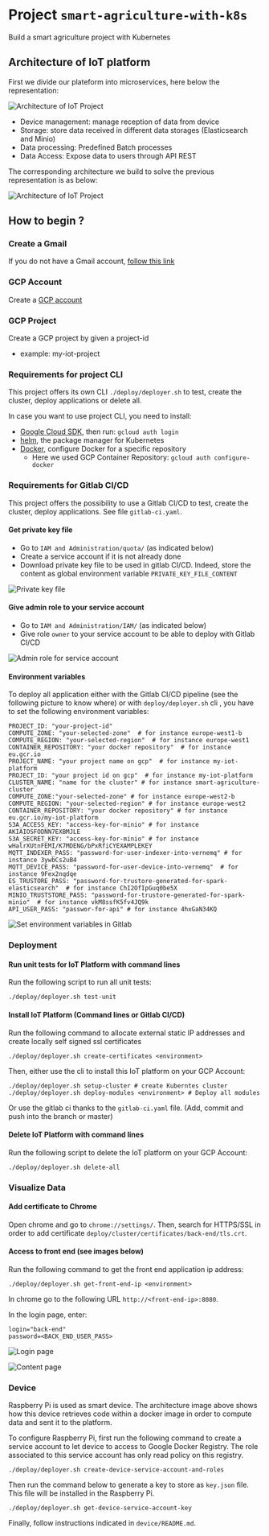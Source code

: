# Project `smart-agriculture-with-k8s`

Build a smart agriculture project with Kubernetes

## Architecture of IoT platform 

First we divide our plateform into microservices, here below the representation:

![Architecture of IoT Project](documents/microservices.png)

- Device management: manage reception of data from device
- Storage: store data received in different data storages (Elasticsearch and Minio)
- Data processing: Predefined Batch processes
- Data Access: Expose data to users through API REST

The corresponding architecture we build to solve the previous representation is as below:

![Architecture of IoT Project](documents/architecture.png)

## How to begin ?

### Create a Gmail 
If you do not have a Gmail account, [follow this link](https://accounts.google.com/signup/v2/webcreateaccount?flowName=GlifWebSignIn&flowEntry=SignUp)

### GCP Account
Create a [GCP account](https://console.cloud.google.com/)

### GCP Project
Create a GCP project by given a project-id
- example: my-iot-project

### Requirements for project CLI

This project offers its own CLI `./deploy/deployer.sh` to test, create the cluster, deploy applications or delete all.

In case you want to use project CLI, you need to install:
- [Google Cloud SDK](https://cloud.google.com/sdk/docs/quickstarts), then run: `gcloud auth login`
- [helm](https://helm.sh/docs/intro/install/), the package manager for Kubernetes
- [Docker](https://docs.docker.com/get-docker/), configure Docker for a specific repository
    - Here we used GCP Container Repository: `gcloud auth configure-docker`
 
### Requirements for Gitlab CI/CD

This project offers the possibility to use a Gitlab CI/CD to test, create the cluster, deploy applications. See file `gitlab-ci.yaml`. 
   
#### Get private key file
- Go to `IAM and Administration/quota/` (as indicated below)
- Create a service account if it is not already done
- Download private key file to be used in gitlab CI/CD. Indeed, store the content as global environment variable `PRIVATE_KEY_FILE_CONTENT`

![Private key file](documents/get-private-key-file.png)

#### Give admin role to your service account
- Go to `IAM and Administration/IAM/` (as indicated below)
- Give role `owner` to your service account to be able to deploy with Gitlab CI/CD

![Admin role for service account](documents/give_admin_role_to_service_account.png)

#### Environment variables 

To deploy all application either with the Gitlab CI/CD pipeline (see the following picture to know where) or  with `deploy/deployer.sh` cli , you have to set the following environment variables:

    PROJECT_ID: "your-project-id"
    COMPUTE_ZONE: "your-selected-zone"  # for instance europe-west1-b
    COMPUTE_REGION: "your-selected-region"  # for instance europe-west1
    CONTAINER_REPOSITORY: "your docker repository"  # for instance eu.gcr.io
    PROJECT_NAME: "your project name on gcp"  # for instance my-iot-platform
    PROJECT_ID: "your project id on gcp"  # for instance my-iot-platform
    CLUSTER_NAME: "name for the cluster" # for instance smart-agriculture-cluster
    COMPUTE_ZONE:"your-selected-zone" # for instance europe-west2-b
    COMPUTE_REGION: "your-selected-region" # for instance europe-west2
    CONTAINER_REPOSITORY: "your docker repository" # for instance eu.gcr.io/my-iot-platform
    S3A_ACCESS_KEY: "access-key-for-minio" # for instance AKIAIOSFODNN7EXBMJLE
    S3A_SECRET_KEY: "access-key-for-minio" # for instance wHalrXUtnFEMI/K7MDENG/bPxRfiCYEXAMPLEKEY
    MQTT_INDEXER_PASS: "password-for-user-indexer-into-vernemq" # for instance 3ywbCs2uB4
    MQTT_DEVICE_PASS: "password-for-user-device-into-vernemq"  # for instance 9Fex2nqdqe
    ES_TRUSTORE_PASS: "password-for-trustore-generated-for-spark-elasticsearch"  # for instance ChI2OfIpGuq0be5X
    MINIO_TRUSTSTORE_PASS: "password-for-trustore-generated-for-spark-minio"  # for instance vkM8ssfK5fv4JQ9k
    API_USER_PASS: "passwor-for-api" # for instance 4hxGaN34KQ

![Set environment variables in Gitlab](documents/set_environment_variables_in_gitlab.png)

### Deployment

#### Run unit tests for IoT Platform with command lines

Run the following script to run all unit tests:

    ./deploy/deployer.sh test-unit

#### Install IoT Platform (Command lines or Gitlab CI/CD)

Run the following command to allocate external static IP addresses and create locally self signed ssl certificates

    ./deploy/deployer.sh create-certificates <environment>

Then, either use the cli to install this IoT platform on your GCP Account:

    ./deploy/deployer.sh setup-cluster # create Kuberntes cluster
    ./deploy/deployer.sh deploy-modules <environment> # Deploy all modules 
    
Or use the gitlab ci thanks to the `gitlab-ci.yaml` file. (Add, commit and push into the branch <environment> or master)
    
#### Delete IoT Platform with command lines

Run the following script to delete the IoT platform on your GCP Account:

    ./deploy/deployer.sh delete-all
    
### Visualize Data

#### Add certificate to Chrome

Open chrome and go to `chrome://settings/`. Then, search for HTTPS/SSL in order to add certificate `deploy/cluster/certificates/back-end/tls.crt`.

#### Access to front end (see images below)

Run the following command to get the front end application ip address:

    ./deploy/deployer.sh get-front-end-ip <environment>
    
In chrome go to the following URL `http://<front-end-ip>:8080`. 

In the login page, enter:

    login="back-end"
    password=<BACK_END_USER_PASS>

![Login page](documents/login-page.png)

![Content page](documents/content-page.png)

### Device
 
Raspberry Pi is used as smart device. The architecture image above shows how this device retrieves code within a docker image in order to compute data and sent it to the platform.

To configure Raspberry Pi, first run the following command to create a service account to let device to access to Google Docker Registry.
The role associated to this service account has only read policy on this registry.

    ./deploy/deployer.sh create-device-service-account-and-roles
    
Then run the command below to generate a key to store as `key.json` file. This file will be installed in the Raspberry Pi.

    ./deploy/deployer.sh get-device-service-account-key
    
Finally, follow instructions indicated in `device/README.md`.
